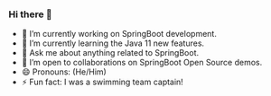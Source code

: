 ### Hi there 👋

<!--
**oliverwreath/oliverwreath** is a ✨ _special_ ✨ repository because its `README.md` (this file) appears on your GitHub profile.

Here are some ideas to get you started:

- 🔭 I’m currently working on ...
- 🌱 I’m currently learning ...
- 👯 I’m looking to collaborate on ...
- 🤔 I’m looking for help with ...
- 💬 Ask me about ...
- 📫 How to reach me: ...
- 😄 Pronouns: ...
- ⚡ Fun fact: ...
-->

- 🔭 I’m currently working on SpringBoot development. 
- 🌱 I’m currently learning the Java 11 new features.  
- 💬 Ask me about anything related to SpringBoot. 
- 👯 I’m open to collaborations on SpringBoot Open Source demos. 
- 😄 Pronouns: (He/Him) 
- ⚡ Fun fact: I was a swimming team captain! 

